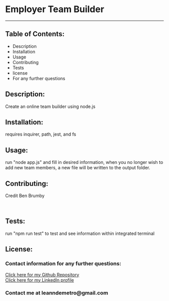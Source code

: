 <!DOCTYPE html>
<html lang= "en">
<head>
<meta charset="UTF-8" />
<meta name="viewport" content="width=device-width, initial-scale=1.0">
<h1>Employer Team Builder</h1>
<hr>
</head>
<body>

<h2>Table of Contents:</h2>
    
<ul>
<li>Description</li>
<li>Installation</li>
<li>Usage</li>
<li>Contributing</li>
<li>Tests</li>
<li>license</li>
<li>For any further questions</li>
</ul>   

<h2>Description:</h2>
<p>Create an online team builder using node.js</p>

<h2>Installation:</h2>
<p>requires inquirer, path, jest, and fs</p>

<h2>Usage:</h2>
<p>run "node app.js" and fill in desired information, when you no longer wish to add new team members, a new file will be written to the output folder.</p>

<h2>Contributing:</h2>
<p>Credit Ben Brumby</p>
<br>

    
<h2>Tests:</h2>
<p>run "npm run test" to test and see information within integrated terminal</p>

<h2>License:</h2>
<p></p>

<h3>Contact information for any further questions:</h3>
     
<a href="https://github.com/leanndemetro/Homework-10-OOP"> Click here for my Github Repository </a>
<br>
<a href="https://www.linkedin.com/in/alyssa-de-metro-59abba1b0/"> Click here for my LinkedIn profile </a>

<h3>Contact me at leanndemetro@gmail.com</h3>
</body> 
</html>